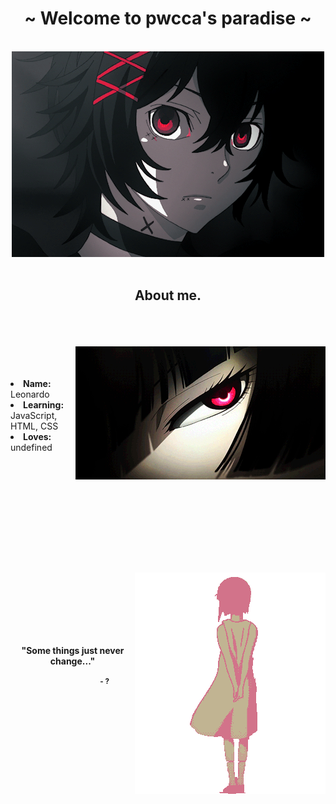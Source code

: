 <body>
<h1 align="center">~ Welcome to pwcca's paradise ~</h1>
<br>
<div align="center">
<img src="assets/banner.gif">
</div>
<br>
<div>
<h2 align="center"> About me. </h2>
 <br><br><br>
<img src="assets/side2.gif" align="right">
<br><br><br>
<li>
<b>Name:</b> Leonardo</li>
 <li>
<b>Learning:</b> JavaScript, HTML, CSS
</li>
<li>
<b>Loves:</b> undefined
</li>
<br><br><br>
<br><br><br>
 <h1></h1>
<br><br><br>
<div align="center">
 <img align="right" src="assets/LainDressSlow.gif"><br><br><br><br><br><br>
<p><strong>"Some things just never change..."<strong><p>
 <small>⠀⠀⠀⠀⠀⠀⠀⠀⠀⠀⠀⠀- ?<small>
 </div>
</div>
<div>
